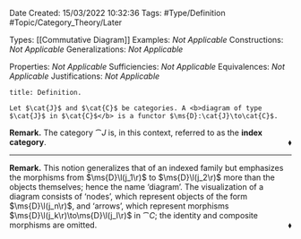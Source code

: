 <div class="topSpace"></div>

Date Created: 15/03/2022 10:32:36
Tags: #Type/Definition #Topic/Category_Theory/Later

Types: [[Commutative Diagram]]
Examples: <i>Not Applicable</i>
Constructions: <i>Not Applicable</i>
Generalizations: <i>Not Applicable</i>

Properties: <i>Not Applicable</i>
Sufficiencies: <i>Not Applicable</i>
Equivalences: <i>Not Applicable</i>
Justifications: <i>Not Applicable</i>

``` ad-Definition
title: Definition.

Let $\cat{J}$ and $\cat{C}$ be categories. A <b>diagram of type $\cat{J}$ in $\cat{C}$</b> is a functor $\ms{D}:\cat{J}\to\cat{C}$.

```

<b>Remark.</b> The category $\cat{J}$ is, in this context, referred to as the <b>index category</b>.<span style="float:right;">$\blacklozenge$</span>

---

<b>Remark.</b> This notion generalizes that of an indexed family but emphasizes the morphisms from $\ms{D}\l(j_1\r)$ to $\ms{D}\l(j_2\r)$ more than the objects themselves; hence the name ‘diagram’. The visualization of a diagram consists of ‘nodes’, which represent objects of the form $\ms{D}\l(j_n\r)$, and ‘arrows’, which represent morphisms $\ms{D}\l(j_k\r)\to\ms{D}\l(j_l\r)$ in $\cat{C}$; the identity and composite morphisms are omitted.<span style="float:right;">$\blacklozenge$</span>
